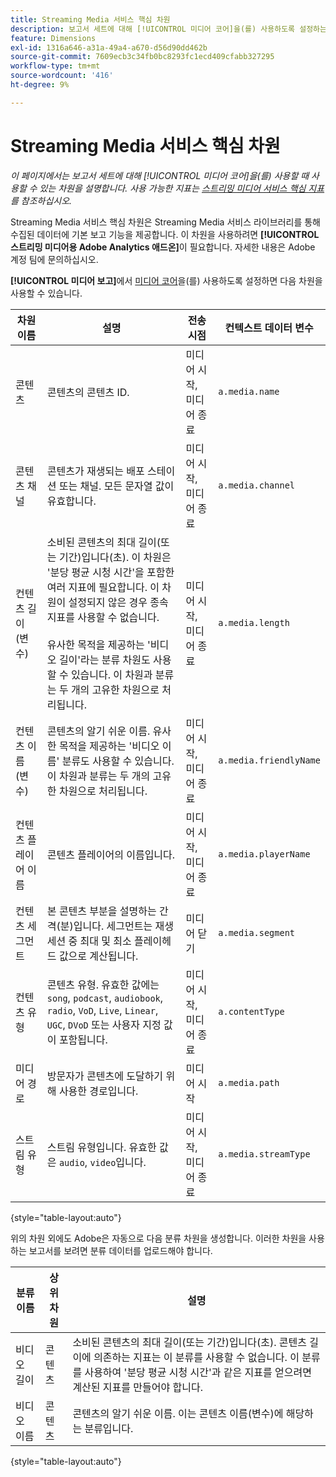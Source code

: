 ```yaml
---
title: Streaming Media 서비스 핵심 차원
description: 보고서 세트에 대해 [!UICONTROL 미디어 코어]을(를) 사용하도록 설정하는 경우 사용할 수 있는 차원입니다.
feature: Dimensions
exl-id: 1316a646-a31a-49a4-a670-d56d90dd462b
source-git-commit: 7609ecb3c34fb0bc8293fc1ecd409cfabb327295
workflow-type: tm+mt
source-wordcount: '416'
ht-degree: 9%

---
```


# Streaming Media 서비스 핵심 차원

*이 페이지에서는 보고서 세트에 대해 [!UICONTROL 미디어 코어]을(를) 사용할 때 사용할 수 있는 차원을 설명합니다. 사용 가능한 지표는 [스트리밍 미디어 서비스 핵심 지표](../metrics/sm-core.md)를 참조하십시오.*

Streaming Media 서비스 핵심 차원은 Streaming Media 서비스 라이브러리를 통해 수집된 데이터에 기본 보고 기능을 제공합니다. 이 차원을 사용하려면 **[!UICONTROL 스트리밍 미디어용 Adobe Analytics 애드온]**&#x200B;이 필요합니다. 자세한 내용은 Adobe 계정 팀에 문의하십시오.

**[!UICONTROL 미디어 보고]**&#x200B;에서 [미디어 코어](/help/admin/admin/c-manage-report-suites/c-edit-report-suites/media-management.md)을(를) 사용하도록 설정하면 다음 차원을 사용할 수 있습니다.

| 차원 이름 | 설명 | 전송 시점 | 컨텍스트 데이터 변수 |
| --- | --- | --- | --- |
| 콘텐츠 | 콘텐츠의 콘텐츠 ID. | 미디어 시작, 미디어 종료 | `a.media.name` |
| 콘텐츠 채널 | 콘텐츠가 재생되는 배포 스테이션 또는 채널. 모든 문자열 값이 유효합니다. | 미디어 시작, 미디어 종료 | `a.media.channel` |
| 컨텐츠 길이(변수) | 소비된 콘텐츠의 최대 길이(또는 기간)입니다(초). 이 차원은 &#39;분당 평균 시청 시간&#39;을 포함한 여러 지표에 필요합니다. 이 차원이 설정되지 않은 경우 종속 지표를 사용할 수 없습니다.<br><br>유사한 목적을 제공하는 &#39;비디오 길이&#39;라는 분류 차원도 사용할 수 있습니다. 이 차원과 분류는 두 개의 고유한 차원으로 처리됩니다. | 미디어 시작, 미디어 종료 | `a.media.length` |
| 컨텐츠 이름(변수) | 콘텐츠의 알기 쉬운 이름. 유사한 목적을 제공하는 &#39;비디오 이름&#39; 분류도 사용할 수 있습니다. 이 차원과 분류는 두 개의 고유한 차원으로 처리됩니다. | 미디어 시작, 미디어 종료 | `a.media.friendlyName` |
| 컨텐츠 플레이어 이름 | 콘텐츠 플레이어의 이름입니다. | 미디어 시작, 미디어 종료 | `a.media.playerName` |
| 컨텐츠 세그먼트 | 본 콘텐츠 부분을 설명하는 간격(분)입니다. 세그먼트는 재생 세션 중 최대 및 최소 플레이헤드 값으로 계산됩니다. | 미디어 닫기 | `a.media.segment` |
| 컨텐츠 유형 | 콘텐츠 유형. 유효한 값에는 `song`, `podcast`, `audiobook`, `radio`, `VoD`, `Live`, `Linear`, `UGC`, `DVoD` 또는 사용자 지정 값이 포함됩니다. | 미디어 시작, 미디어 종료 | `a.contentType` |
| 미디어 경로 | 방문자가 콘텐츠에 도달하기 위해 사용한 경로입니다. | 미디어 시작 | `a.media.path` |
| 스트림 유형 | 스트림 유형입니다. 유효한 값은 `audio`, `video`입니다. | 미디어 시작, 미디어 종료 | `a.media.streamType` |

{style="table-layout:auto"}

위의 차원 외에도 Adobe은 자동으로 다음 분류 차원을 생성합니다. 이러한 차원을 사용하는 보고서를 보려면 분류 데이터를 업로드해야 합니다.

| 분류 이름 | 상위 차원 | 설명 |
| --- | --- | --- |
| 비디오 길이 | 콘텐츠 | 소비된 콘텐츠의 최대 길이(또는 기간)입니다(초). 콘텐츠 길이에 의존하는 지표는 이 분류를 사용할 수 없습니다. 이 분류를 사용하여 &#39;분당 평균 시청 시간&#39;과 같은 지표를 얻으려면 계산된 지표를 만들어야 합니다. |
| 비디오 이름 | 콘텐츠 | 콘텐츠의 알기 쉬운 이름. 이는 콘텐츠 이름(변수)에 해당하는 분류입니다. |

{style="table-layout:auto"}

